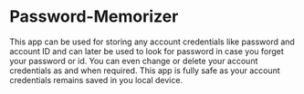 # Password-Memorizer
This app can be used for storing any account credentials like password and account ID and can later be used to look for password in case you forget your password or id. You can even change or delete your account credentials as and when required. This app is fully safe as your account credentials remains saved in you local device.
